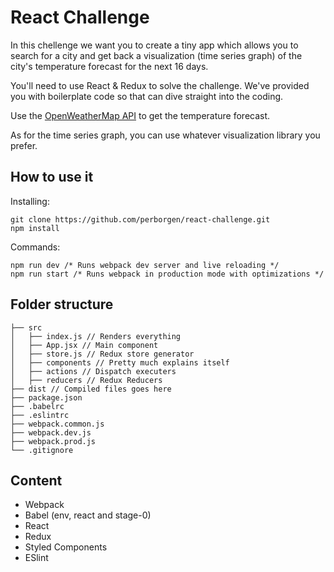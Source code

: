# React Challenge

In this chellenge we want you to create a tiny app which allows you to search for a city and get back a visualization (time series graph) of the city's temperature forecast for the next 16 days.

You'll need to use React & Redux to solve the challenge. We've provided you with boilerplate code so that can dive straight into the coding.

Use the [OpenWeatherMap API](https://openweathermap.org/api) to get the temperature forecast.

As for the time series graph, you can use whatever visualization library you prefer.

## How to use it

Installing:

    git clone https://github.com/perborgen/react-challenge.git
    npm install

Commands:

    npm run dev /* Runs webpack dev server and live reloading */
    npm run start /* Runs webpack in production mode with optimizations */

## Folder structure

```
├── src
│   ├── index.js // Renders everything
│   ├── App.jsx // Main component
│   ├── store.js // Redux store generator
│   ├── components // Pretty much explains itself
│   ├── actions // Dispatch executers
│   ├── reducers // Redux Reducers
├── dist // Compiled files goes here
├── package.json
├── .babelrc
├── .eslintrc
├── webpack.common.js
├── webpack.dev.js
├── webpack.prod.js
└── .gitignore
```

## Content

* Webpack
* Babel (env, react and stage-0)
* React
* Redux
* Styled Components
* ESlint
